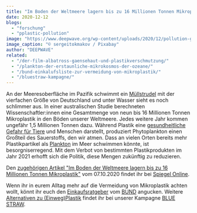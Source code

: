 ```yaml
---
title: "Im Boden der Weltmeere lagern bis zu 16 Millionen Tonnen Mikroplastik"
date: 2020-12-12
blogs: 
  - "forschung"
  - "pplastic-pollution"
image: "https://www.deepwave.org/wp-content/uploads/2020/12/pollution-g362d9e96c_1920.jpg"
image_caption: "© sergeitokmakov / Pixabay"
author: "DEEPWAVE"
related: 
  - "/der-film-albatross-gaensehaut-und-plastikverschmutzung/"
  - "/plankton-der-erstaunliche-mikrokosmos-der-ozeane/"
  - "/bund-einkalufsliste-zur-vermeidung-von-mikroplastik/"
  - "/bluestraw-kampagne/"
---
```


An der Meeresoberfläche im Pazifik schwimmt ein [Müllstrudel](https://www.deepwave.org/die-ozeane/verschmutzung/) mit der vierfachen Größe von Deutschland und unter Wasser sieht es noch schlimmer aus. In einer australischen Studie berechneten Wissenschaftler:innen eine Gesamtmenge von neun bis 16 Millionen Tonnen Mikroplastik in den Böden unserer Weltmeere. Jedes weitere Jahr kommen ungefähr 1,5 Millionen Tonnen dazu. Während Plastik eine [gesundheitliche Gefahr für Tiere](https://www.deepwave.org/der-film-albatross-gaensehaut-und-plastikverschmutzung/) und Menschen darstellt, produziert Phytoplankton einen Großteil des Sauerstoffs, den wir atmen. Dass an vielen Orten bereits mehr Plastikpartikel als [Plankton](https://www.deepwave.org/plankton-der-erstaunliche-mikrokosmos-der-ozeane/) im Meer schwimmen könnte, ist besorgniserregend. Mit dem Verbot von bestimmten Plastikprodukten im Jahr 2021 erhofft sich die Politik, diese Mengen zukünftig zu reduzieren. 

Den [zugehörigen Artikel "Im Boden der Weltmeere lagern bis zu 16 Millionen Tonnen Mikroplastik"](https://www.spiegel.de/wissenschaft/natur/mikroplastik-im-boden-der-weltmeere-lagern-bis-zu-16-millionen-tonnen-muell-a-9e1f7e3a-1b3d-4319-ba3f-2edaa683d391) vom 07.10.2020 findet ihr bei [Spiegel Online](https://www.spiegel.de/).

Wenn ihr in eurem Alltag mehr auf die Vermeidung von Mikroplastik achten wollt, könnt ihr euch den [Einkaufsratgeber](https://www.deepwave.org/bund-einkalufsliste-zur-vermeidung-von-mikroplastik/) vom [BUND](https://www.bund.net/) angucken. Weitere [Alternativen zu (Einweg)Plastik](https://www.deepwave.org/bluestraw-kampagne/alternativen-zu-einwegplastik-blog/) findet ihr bei unserer Kampagne [BLUE STRAW](https://www.deepwave.org/bluestraw-kampagne/).

